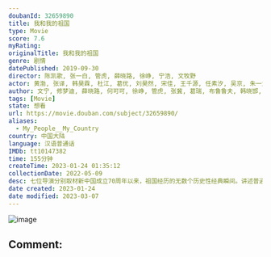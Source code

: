 ```yaml
---
doubanId: 32659890
title: 我和我的祖国
type: Movie
score: 7.6
myRating: 
originalTitle: 我和我的祖国
genre: 剧情
datePublished: 2019-09-30
director: 陈凯歌, 张一白, 管虎, 薛晓路, 徐峥, 宁浩, 文牧野
actor: 黄渤, 张译, 韩昊霖, 杜江, 葛优, 刘昊然, 宋佳, 王千源, 任素汐, 吴京, 朱一龙, 王东, 陈飞宇, 佟丽娅, 欧豪, 张嘉益, 惠英红, 龚蓓苾, 田壮壮, 韩东君, 辛柏青, 周冬雨, 任达华, 江珊, 王砚辉, 耿乐, 姜武, 梁静, 佟大为, 魏晨, 胡军, 王天辰, 彭昱畅, 罗海琼, 郭丞, 周依然, 樊雨洁, 刘涛, 马伊琍, 张建亚, 徐峥, 王洛勇, 高亚麟, 王道铁, 程禹森, 马书良, 景海鹏, 陈冬, 雷佳音, 张子枫, 陶虹, 郭京飞, 袁文康, 贾晨飞, 邵汶, 张芝华, 段博文, 郎平, 陶贤锋, 河国荣, 郭晓小, 梁缘, 牛犇, 宋楠惜, 葛奕德, 张熙唯, 张耀宇, 徐玉兰, 常凯宁, 孙亮, 程枫, 张圣岳, 娜塔莎·克里斯蒂安森, 潘姝怡, 钱大威, 梁春书, 李翰臣, 杨根和, 成家骥, 周圣坤, 张铂辰, 刘轩宇, 卡其尔, 白光福, 旦布日力, 王天成, 广格尔, 崔根栓, 邱洪晨, 王子春, 甘昀宸, 于天川, 倪学增, 韩笑, 姜新惠, 张馨予, 潘双宾, 周建华, 曹卫宇, 郭芷妍, 安吉·阿维斯塔, 赵永占, 张琦, 刘洋, 辛浩江, 邓凯, 燕磊, 沈鑫, 歪歪
author: 文宁, 修梦迪, 薛晓路, 何可可, 徐峥, 管虎, 张冀, 葛瑞, 布鲁鲁夫, 韩晓邯, 刘沛, 许渌洋, 王昂, 刘晓丹, 华玮琳, 张珂
tags: [Movie]
state: 想看
url: https://movie.douban.com/subject/32659890/
aliases:
  - My_People__My_Country
country: 中国大陆
language: 汉语普通话
IMDb: tt10147382
time: 155分钟
createTime: 2023-01-24 01:35:12
collectionDate: 2022-05-09
desc: 七位导演分别取材新中国成立70周年以来，祖国经历的无数个历史性经典瞬间。讲述普通人与国家之间息息相关密不可分的动人故事。聚焦大时代大事件下，小人物和国家之间，看似遥远实则密切的关联，唤醒全球华人共同回...
date created: 2023-01-24
date modified: 2023-03-07
---
```


![image](p2567998580.jpg)

Comment:
---

